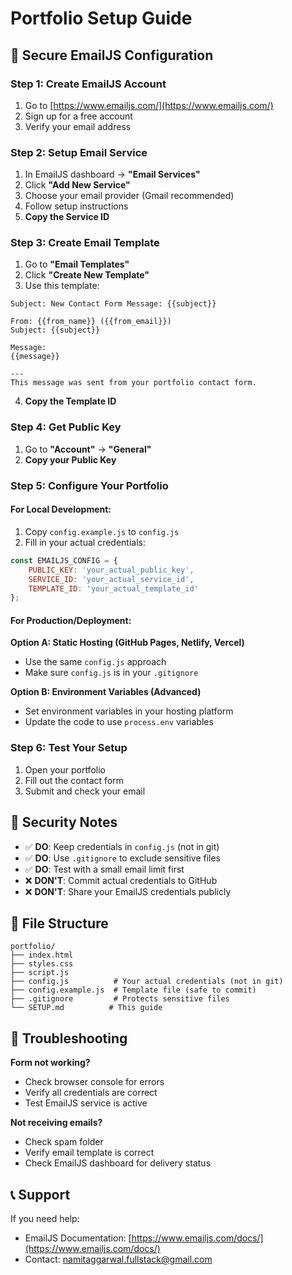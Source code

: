 # Portfolio Setup Guide

## 🔐 Secure EmailJS Configuration

### Step 1: Create EmailJS Account
1. Go to [https://www.emailjs.com/](https://www.emailjs.com/)
2. Sign up for a free account
3. Verify your email address

### Step 2: Setup Email Service
1. In EmailJS dashboard → **"Email Services"**
2. Click **"Add New Service"**
3. Choose your email provider (Gmail recommended)
4. Follow setup instructions
5. **Copy the Service ID**

### Step 3: Create Email Template
1. Go to **"Email Templates"**
2. Click **"Create New Template"**
3. Use this template:

```
Subject: New Contact Form Message: {{subject}}

From: {{from_name}} ({{from_email}})
Subject: {{subject}}

Message:
{{message}}

---
This message was sent from your portfolio contact form.
```

4. **Copy the Template ID**

### Step 4: Get Public Key
1. Go to **"Account"** → **"General"**
2. **Copy your Public Key**

### Step 5: Configure Your Portfolio

#### For Local Development:
1. Copy `config.example.js` to `config.js`
2. Fill in your actual credentials:

```javascript
const EMAILJS_CONFIG = {
    PUBLIC_KEY: 'your_actual_public_key',
    SERVICE_ID: 'your_actual_service_id',
    TEMPLATE_ID: 'your_actual_template_id'
};
```

#### For Production/Deployment:

**Option A: Static Hosting (GitHub Pages, Netlify, Vercel)**
- Use the same `config.js` approach
- Make sure `config.js` is in your `.gitignore`

**Option B: Environment Variables (Advanced)**
- Set environment variables in your hosting platform
- Update the code to use `process.env` variables

### Step 6: Test Your Setup
1. Open your portfolio
2. Fill out the contact form
3. Submit and check your email

## 🚨 Security Notes

- ✅ **DO**: Keep credentials in `config.js` (not in git)
- ✅ **DO**: Use `.gitignore` to exclude sensitive files
- ✅ **DO**: Test with a small email limit first
- ❌ **DON'T**: Commit actual credentials to GitHub
- ❌ **DON'T**: Share your EmailJS credentials publicly

## 📁 File Structure

```
portfolio/
├── index.html
├── styles.css
├── script.js
├── config.js          # Your actual credentials (not in git)
├── config.example.js  # Template file (safe to commit)
├── .gitignore         # Protects sensitive files
└── SETUP.md          # This guide
```

## 🔧 Troubleshooting

**Form not working?**
- Check browser console for errors
- Verify all credentials are correct
- Test EmailJS service is active

**Not receiving emails?**
- Check spam folder
- Verify email template is correct
- Check EmailJS dashboard for delivery status

## 📞 Support

If you need help:
- EmailJS Documentation: [https://www.emailjs.com/docs/](https://www.emailjs.com/docs/)
- Contact: namitaggarwal.fullstack@gmail.com
